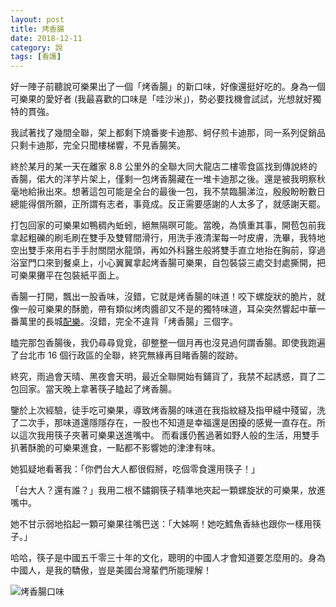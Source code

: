 ```yaml
---
layout: post
title: 烤香腸
date: 2018-12-11
category: 說
tags: [看護]
---
```



好一陣子前聽說可樂果出了一個「烤香腸」的新口味，好像還挺好吃的。身為一個可樂果的愛好者 (我最喜歡的口味是「哇沙米」)，勢必要找機會試試，光想就好獨特的貫強。

<!--more-->
我試著找了幾間全聯，架上都剩下燒番麥卡迪那、蚵仔煎卡迪那，同一系列促銷品只剩卡迪那，完全只聞樓梯響，不見香腸笑。

終於某月的某一天在離家 8.8 公里外的全聯大同大龍店二樓零食區找到傳說終的香腸，偌大的洋芋片架上，僅剩一包烤香腸藏在一堆卡迪那之後。還是被我明察秋毫地給揪出來。想著這包可能是全台的最後一包，我不禁臨腸涕泣，殷殷盼盼數日總能得償所願，正所謂有志者，事竟成。反正需要感謝的人太多了，就感謝天罷。

打包回家的可樂果如鴨稠內蚯蚓，絕無隔暝可能。當晚，為慎重其事，開苞包前我拿起粗礫的刷毛刷在雙手及雙臂間滑行，用洗手液清潔每一吋皮膚，洗畢，我特地空出雙手來用右手手肘關閉水龍頭，再如外科醫生般將雙手直立地抬在胸前，穿過浴室門口來到餐桌上，小心翼翼拿起烤香腸可樂果，自包裝袋三處交封處撕開，把可樂果攤平在包裝紙平面上。

香腸一打開，飄出一股香味，沒錯，它就是烤香腸的味道！咬下螺旋狀的脆片，就像一般可樂果的酥脆，帶有類似烤肉醬卻又不是的獨特味道，耳朵突然響起中華一番萬里的長城[配樂](https://www.youtube.com/watch?v=A3I4nnoDb3Y)。沒錯，完全不違背「烤香腸」三個字。

瞌完那包香腸後，我仍尋尋覓覓，卻整整一個月再也沒見過何謂香腸。即使我跑遍了台北市 16 個行政區的全聯，終究無緣再目睹香腸的蹤跡。

終究，雨過會天晴、黑夜會天明，最近全聯開始有鋪貨了，我禁不起誘惑，買了二包回家。當天晚上拿著筷子瞌起了烤香腸。

鑒於上次經驗，徒手吃可樂果，導致烤香腸的味道在我指紋縫及指甲縫中殘留，洗了二次手，那味道還隱隱存在，一股也不知道是幸福還是困擾的感覺一直存在。所以這次我用筷子夾著可樂果送進嘴中。 而看護仍舊過著如野人般的生活，用雙手扒著酥脆的可樂果進食，一點都不影響她的津津有味。

她狐疑地看著我：「你們台大人都很假掰，吃個零食還用筷子！」

「台大人？還有誰？」我用二根不鏽鋼筷子精準地夾起一顆螺旋狀的可樂果，放進嘴中。

她不甘示弱地掐起一顆可樂果往嘴巴送：「大姊啊！她吃鱈魚香絲也跟你一樣用筷子。」


哈哈，筷子是中國五千零三十年的文化，聰明的中國人才會知道要怎麼用的。身為中國人，是我的驕傲，豈是美國台灣輩們所能理解！

![烤香腸口味](/blog/assets/images/2018/potato.jpg "烤香腸口味")
